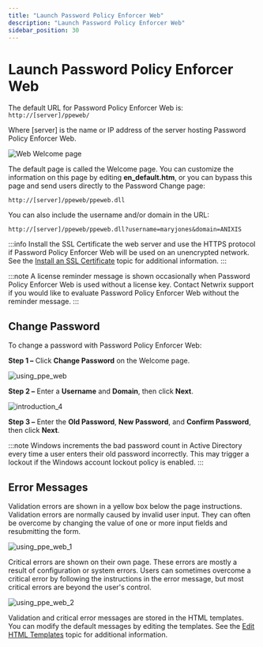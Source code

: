 ```yaml
---
title: "Launch Password Policy Enforcer Web"
description: "Launch Password Policy Enforcer Web"
sidebar_position: 30
---
```


# Launch Password Policy Enforcer Web

The default URL for Password Policy Enforcer Web is: `http://[server]/ppeweb/`

Where [server] is the name or IP address of the server hosting Password Policy Enforcer Web.

![Web Welcome page](/images/passwordpolicyenforcer/11.1/web/webwelcome.webp)

The default page is called the Welcome page. You can customize the information on this page by
editing **en_default.htm**, or you can bypass this page and send users directly to the Password
Change page:

`http://[server]/ppeweb/ppeweb.dll`

You can also include the username and/or domain in the URL:

`http://[server]/ppeweb/ppeweb.dll?username=maryjones&domain=ANIXIS`

:::info
Install the SSL Certificate the web server and use the HTTPS protocol if Password
Policy Enforcer Web will be used on an unencrypted network. See the
[Install an SSL Certificate](/docs/passwordpolicyenforcer/11.1/web-overview/securing_web.md) topic for additional
information.
:::


:::note
A license reminder message is shown occasionally when Password Policy Enforcer Web is used
without a license key. Contact Netwrix support if you would like to evaluate Password Policy
Enforcer Web without the reminder message.
:::


## Change Password

To change a password with Password Policy Enforcer Web:

**Step 1 –** Click **Change Password** on the Welcome page.

![using_ppe_web](/images/passwordpolicyenforcer/11.1/web/using_ppe_web.webp)

**Step 2 –** Enter a **Username** and **Domain**, then click **Next**.

![introduction_4](/images/passwordpolicyenforcer/11.1/web/introduction_4.webp)

**Step 3 –** Enter the **Old Password**, **New Password**, and **Confirm Password**, then click
**Next**.

:::note
Windows increments the bad password count in Active Directory every time a user enters
their old password incorrectly. This may trigger a lockout if the Windows account lockout policy is
enabled.
:::


## Error Messages

Validation errors are shown in a yellow box below the page instructions. Validation errors are
normally caused by invalid user input. They can often be overcome by changing the value of one or
more input fields and resubmitting the form.

![using_ppe_web_1](/images/passwordpolicyenforcer/11.1/web/using_ppe_web_1.webp)

Critical errors are shown on their own page. These errors are mostly a result of configuration or
system errors. Users can sometimes overcome a critical error by following the instructions in the
error message, but most critical errors are beyond the user's control.

![using_ppe_web_2](/images/passwordpolicyenforcer/11.1/web/using_ppe_web_2.webp)

Validation and critical error messages are stored in the HTML templates. You can modify the default
messages by editing the templates. See the [Edit HTML Templates](/docs/passwordpolicyenforcer/11.1/web-overview/editing_html_templates.md) topic
for additional information.
